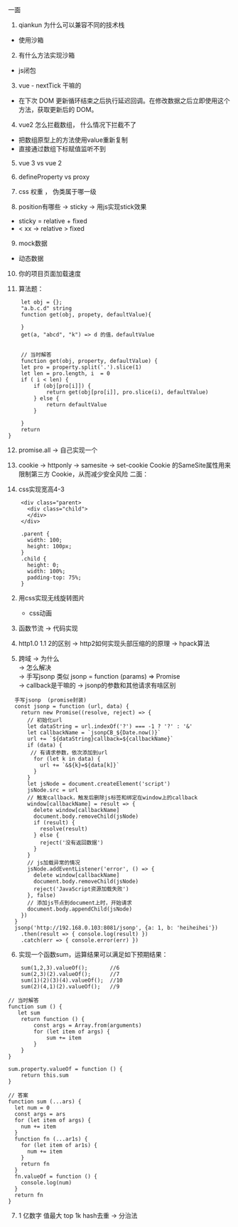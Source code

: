 一面

1. qiankun 为什么可以兼容不同的技术栈
  - 使用沙箱
2. 有什么方法实现沙箱
  - js闭包
3. vue -  nextTick 干嘛的
  - 在下次 DOM 更新循环结束之后执行延迟回调。在修改数据之后立即使用这个方法，获取更新后的 DOM。
4. vue2 怎么拦截数组， 什么情况下拦截不了
  - 把数组原型上的方法使用value重新复制
  - 直接通过数组下标赋值监听不到
5. vue 3 vs vue 2

6. defineProperty  vs proxy

7. css 权重 ， 伪类属于哪一级

8. position有哪些  -> sticky  -> 用js实现stick效果
  -  sticky = relative + fixed
  - < xx  -> relative  >   fixed
9. mock数据
  - 动态数据

10. 你的项目页面加载速度

11. 算法题：

```
    let obj = {};
    "a.b.c.d" string
    function get(obj, propety, defaultValue){

    }
    get(a, "abcd", "k") => d 的值，defaultValue


    // 当时解答
    function get(obj, property, defaultValue) {
    let pro = property.split('.').slice(1)
    let len = pro.length, i  = 0
    if ( i < len) {
        if (obj[pro[i]]) {
            return get(obj[pro[i]], pro.slice(i), defaultValue)
        } else {
            return defaultValue
        }
        
    }
    return 
} 
```

12. promise.all  -> 自己实现一个

13. cookie -> httponly  -> samesite -> set-cookie
    Cookie 的SameSite属性用来限制第三方 Cookie，从而减少安全风险
二面：

1. css实现宽高4-3
```
    <div class="parent>
      <div class="child">
      </div>
    </div>

    .parent {
      width: 100;
      height: 100px;
    }
    .child {
      height: 0;
      width: 100%;
      padding-top: 75%;
    }

```

2. 用css实现无线旋转图片
    - css动画
3. 函数节流 -> 代码实现

4. http1.0  1.1 2的区别 -> http2如何实现头部压缩的的原理 -> hpack算法

5. 跨域 
      -> 为什么  
      -> 怎么解决  
      -> 手写jsonp 类似 jsonp = function (params) => Promise<response>  
      -> callback是干嘛的
      -> jsonp的参数和其他请求有啥区别

  ```
    手写jsonp  (promise封装)
    const jsonp = function (url, data) {
      return new Promise((resolve, reject) => {
        // 初始化url
        let dataString = url.indexOf('?') === -1 ? '?' : '&'
        let callbackName = `jsonpCB_${Date.now()}`
        url += `${dataString}callback=${callbackName}`
        if (data) {
         // 有请求参数，依次添加到url
          for (let k in data) {
            url += `&${k}=${data[k]}`
          }
        }
        let jsNode = document.createElement('script')
        jsNode.src = url
        // 触发callback，触发后删除js标签和绑定在window上的callback
        window[callbackName] = result => {
          delete window[callbackName]
          document.body.removeChild(jsNode)
          if (result) {
            resolve(result)
          } else {
            reject('没有返回数据')
          }
        }
        // js加载异常的情况
        jsNode.addEventListener('error', () => {
          delete window[callbackName]
          document.body.removeChild(jsNode)
          reject('JavaScript资源加载失败')
        }, false)
        // 添加js节点到document上时，开始请求
        document.body.appendChild(jsNode)
      })
    }
    jsonp('http://192.168.0.103:8081/jsonp', {a: 1, b: 'heiheihei'})
      .then(result => { console.log(result) })
      .catch(err => { console.error(err) })
  ```

6. 实现一个函数sum，运算结果可以满足如下预期结果：
```
    sum(1,2,3).valueOf();       //6
    sum(2,3)(2).valueOf();      //7
    sum(1)(2)(3)(4).valueOf();  //10
    sum(2)(4,1)(2).valueOf();   //9
```

```
// 当时解答
function sum () {
   let sum 
    return function () {
        const args = Array.from(arguments)
        for (let item of args) {
            sum += item
        }
    }
}

sum.property.valueOf = function () {
    return this.sum
}

// 答案
function sum (...ars) {
  let num = 0
  const args = ars
  for (let item of args) {
    num += item
  }
  function fn (...ar1s) {
    for (let item of ar1s) {
      num += item
    }
    return fn
  }
  fn.valueOf = function () {
    console.log(num)
  }
  return fn
}
```

7. 1 亿数字 值最大 top 1k
    hash去重 -> 分治法